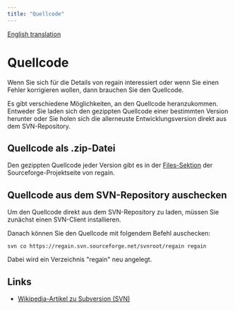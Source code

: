 ```yaml
---
title: "Quellcode"
---
```


[English translation](/en/project_info/sourcecode/)

Quellcode
=========

Wenn Sie sich für die Details von regain interessiert oder wenn Sie einen Fehler korrigieren wollen, dann brauchen Sie den Quellcode.

Es gibt verschiedene Möglichkeiten, an den Quellcode heranzukommen. Entweder Sie laden sich den gezippten Quellcode einer bestimmten Version herunter oder Sie holen sich die allerneuste Entwicklungsversion direkt aus dem SVN-Repository.

Quellcode als .zip-Datei
------------------------

Den gezippten Quellcode jeder Version gibt es in der [Files-Sektion](http://sourceforge.net/project/showfiles.php?group_id=111168) der Sourceforge-Projektseite von regain.

Quellcode aus dem SVN-Repository auschecken
-------------------------------------------

Um den Quellcode direkt aus dem SVN-Repository zu laden, müssen Sie zunächst einen SVN-Client installieren.

Danach können Sie den Quellcode mit folgendem Befehl auschecken:

    svn co https://regain.svn.sourceforge.net/svnroot/regain regain

Dabei wird ein Verzeichnis "regain" neu angelegt.

Links
-----

  * [Wikipedia-Artikel zu Subversion (SVN)](http://de.wikipedia.org/wiki/Subversion_(Software))
